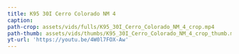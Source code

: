 ```yaml
---
title: K95 30I Cerro Colorado NM 4
caption:
path-crop: assets/vids/fulls/K95_30I_Cerro_Colorado_NM_4_crop.mp4
path-thumb: assets/vids/thumbs/K95_30I_Cerro_Colorado_NM_4_crop_thumb.mp4
yt-url: 'https://youtu.be/4W0l7FOX-Aw'
---
```

